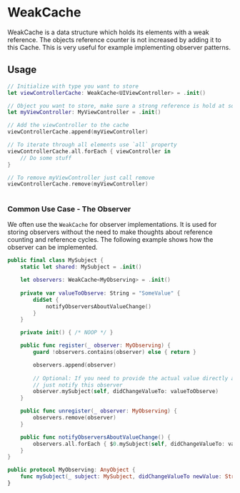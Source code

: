# WeakCache

WeakCache is a data structure which holds its elements with a weak reference. The objects reference counter is not increased by adding it to this Cache. This is very useful for example implementing observer patterns.

## Usage

```swift
// Initialize with type you want to store
let viewControllerCache: WeakCache<UIViewController> = .init()

// Object you want to store, make sure a strong reference is hold at some place
let myViewController: MyViewController = .init()

// Add the viewController to the cache
viewControllerCache.append(myViewController)

// To iterate through all elements use `all` property
viewControllerCache.all.forEach { viewController in 
	// Do some stuff
}

// To remove myViewController just call remove
viewControllerCache.remove(myViewController)
 
```


### Common Use Case - The Observer

We often use the `WeakCache` for observer implementations. It is used for storing observers without the need to make thoughts about reference counting and reference cycles.
The following example shows how the observer can be implemented. 

```swift
public final class MySubject {
	static let shared: MySubject = .init()

	let observers: WeakCache<MyObserving> = .init()
	
	private var valueToObserve: String = "SomeValue" {
		didSet {
			notifyObserversAboutValueChange()
		}
	}

	private init() { /* NOOP */ }

   	public func register(_ observer: MyObserving) {
   		guard !observers.contains(observer) else { return }

        observers.append(observer)
        
        // Optional: If you need to provide the actual value directly after registration 
        // just notify this observer
        observer.mySubject(self, didChangeValueTo: valueToObserve)
    }

    public func unregister(_ observer: MyObserving) {
        observers.remove(observer)
    }

    public func notifyObserversAboutValueChange() {
        observers.all.forEach { $0.mySubject(self, didChangeValueTo: valueToObserve) }
    }
}

public protocol MyObserving: AnyObject {
    func mySubject(_ subject: MySubject, didChangeValueTo newValue: String)
}

```


